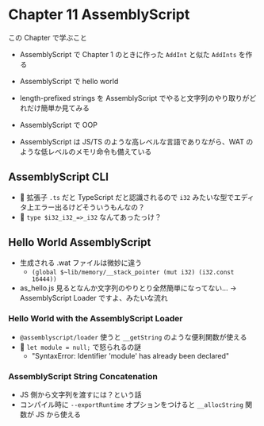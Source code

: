 # Chapter 11 AssemblyScript

この Chapter で学ぶこと

- AssemblyScript で Chapter 1 のときに作った `AddInt` と似た `AddInts` を作る
- AssemblyScript で hello world
- length-prefixed strings を AssemblyScript でやると文字列のやり取りがどれだけ簡単か見てみる
- AssemblyScript で OOP

- AssemblyScript は JS/TS のような高レベルな言語でありながら、WAT のような低レベルのメモリ命令も備えている

## AssemblyScript CLI

- 🤔 拡張子 `.ts` だと TypeScript だと認識されるので `i32` みたいな型でエディタ上エラー出るけどそういうもんなの？
- 🤔 `type $i32_i32_=>_i32` なんてあったっけ？

## Hello World AssemblyScript

- 生成される .wat ファイルは微妙に違う
  - `(global $~lib/memory/__stack_pointer (mut i32) (i32.const 16444))`
- as_hello.js 見るとなんか文字列のやりとり全然簡単になってない... -> AssemblyScript Loader ですよ、みたいな流れ

### Hello World with the AssemblyScript Loader

- `@assemblyscript/loader` 使うと `__getString` のような便利関数が使える
- 🤔 `let module = null;` で怒られるの謎
  - "SyntaxError: Identifier 'module' has already been declared"

### AssemblyScript String Concatenation

- JS 側から文字列を渡すには？という話
- コンパイル時に `--exportRuntime` オプションをつけると `__allocString` 関数が JS から使える
